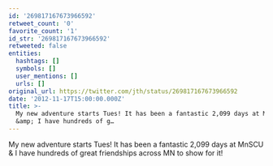 ```yaml
---
id: '269817167673966592'
retweet_count: '0'
favorite_count: '1'
id_str: '269817167673966592'
retweeted: false
entities:
  hashtags: []
  symbols: []
  user_mentions: []
  urls: []
original_url: https://twitter.com/jth/status/269817167673966592
date: '2012-11-17T15:00:00.000Z'
title: >-
  My new adventure starts Tues! It has been a fantastic 2,099 days at MnSCU
  &amp; I have hundreds of g…
---
```


My new adventure starts Tues! It has been a fantastic 2,099 days at MnSCU &amp; I have hundreds of great friendships across MN to show for it!